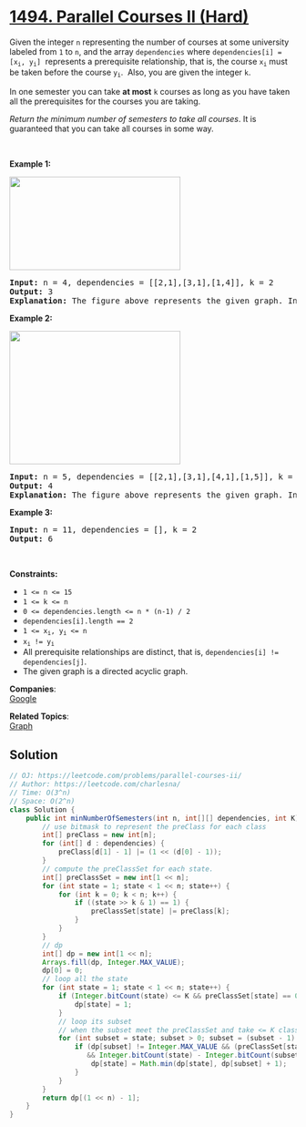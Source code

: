# [1494. Parallel Courses II (Hard)](https://leetcode.com/problems/parallel-courses-ii/submissions/)

<p>Given the integer <code>n</code> representing the number of courses at some university labeled from <code>1</code> to <code>n</code>, and the array <code>dependencies</code> where <code>dependencies[i] = [x<sub>i</sub>, y<sub>i</sub>]</code> &nbsp;represents a prerequisite relationship, that is, the course <code>x<sub>i</sub></code>&nbsp;must be taken before the course <code>y<sub>i</sub></code>. &nbsp;Also, you are given the&nbsp;integer <code>k</code>.</p>

<p>In one semester you can take <strong>at most</strong> <code>k</code> courses as long as you have taken all the prerequisites for the courses you are taking.</p>

<p><em>Return the minimum number of semesters to take all courses</em>.&nbsp;It is guaranteed that you can take all courses in some way.</p>

<p>&nbsp;</p>
<p><strong>Example 1:</strong></p>

<p><strong><img alt="" src="https://assets.leetcode.com/uploads/2020/05/22/leetcode_parallel_courses_1.png" style="width: 300px; height: 164px;"></strong></p>

<pre><strong>Input:</strong> n = 4, dependencies = [[2,1],[3,1],[1,4]], k = 2
<strong>Output:</strong> 3 
<strong>Explanation:</strong> The figure above represents the given graph. In this case we can take courses 2 and 3 in the first semester, then take course 1 in the second semester and finally take course 4 in the third semester.
</pre>

<p><strong>Example 2:</strong></p>

<p><strong><img alt="" src="https://assets.leetcode.com/uploads/2020/05/22/leetcode_parallel_courses_2.png" style="width: 300px; height: 234px;"></strong></p>

<pre><strong>Input:</strong> n = 5, dependencies = [[2,1],[3,1],[4,1],[1,5]], k = 2
<strong>Output:</strong> 4 
<strong>Explanation:</strong> The figure above represents the given graph. In this case one optimal way to take all courses is: take courses 2 and 3 in the first semester and take course 4 in the second semester, then take course 1 in the third semester and finally take course 5 in the fourth semester.
</pre>

<p><strong>Example 3:</strong></p>

<pre><strong>Input:</strong> n = 11, dependencies = [], k = 2
<strong>Output:</strong> 6
</pre>

<p>&nbsp;</p>
<p><strong>Constraints:</strong></p>

<ul>
	<li><code>1 &lt;= n &lt;= 15</code></li>
	<li><code>1 &lt;= k &lt;= n</code></li>
	<li><code>0 &lt;=&nbsp;dependencies.length &lt;= n * (n-1) / 2</code></li>
	<li><code>dependencies[i].length == 2</code></li>
	<li><code>1 &lt;= x<sub>i</sub>, y<sub>i</sub>&nbsp;&lt;= n</code></li>
	<li><code>x<sub>i</sub> != y<sub>i</sub></code></li>
	<li>All prerequisite relationships are distinct, that is, <code>dependencies[i] != dependencies[j]</code>.</li>
	<li>The given graph is a directed acyclic graph.</li>
</ul>

**Companies**:  
[Google](https://leetcode.com/company/google)

**Related Topics**:  
[Graph](https://leetcode.com/tag/graph/)

## Solution 

```java
// OJ: https://leetcode.com/problems/parallel-courses-ii/
// Author: https://leetcode.com/charlesna/
// Time: O(3^n)
// Space: O(2^n)
class Solution {
    public int minNumberOfSemesters(int n, int[][] dependencies, int K) {
        // use bitmask to represent the preClass for each class
        int[] preClass = new int[n];
        for (int[] d : dependencies) {
            preClass[d[1] - 1] |= (1 << (d[0] - 1));
        }
        // compute the preClassSet for each state.
        int[] preClassSet = new int[1 << n];
        for (int state = 1; state < 1 << n; state++) {
            for (int k = 0; k < n; k++) {
                if ((state >> k & 1) == 1) {
                    preClassSet[state] |= preClass[k];
                }
            }
        }
        // dp
        int[] dp = new int[1 << n];
        Arrays.fill(dp, Integer.MAX_VALUE);
        dp[0] = 0;
        // loop all the state
        for (int state = 1; state < 1 << n; state++) {
            if (Integer.bitCount(state) <= K && preClassSet[state] == 0) {
                dp[state] = 1;
            }
            // loop its subset
            // when the subset meet the preClassSet and take <= K classes
            for (int subset = state; subset > 0; subset = (subset - 1) & state) {
                if (dp[subset] != Integer.MAX_VALUE && (preClassSet[state] & subset) == preClassSet[state] 
                   && Integer.bitCount(state) - Integer.bitCount(subset) <= K) {
                    dp[state] = Math.min(dp[state], dp[subset] + 1);
                }
            }
        }
        return dp[(1 << n) - 1];
    }
}
```